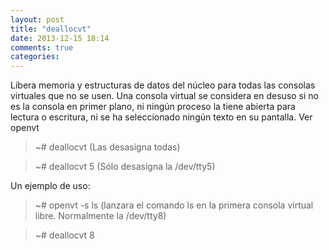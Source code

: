 ```yaml
---
layout: post
title: "deallocvt"
date: 2013-12-15 18:14
comments: true
categories: 
---
```

Libera memoria y estructuras de datos del núcleo para todas las consolas virtuales que no se usen. Una consola virtual se considera en desuso si no es la consola en primer plano, ni  ningún  proceso  la  tiene  abierta  para  lectura  o escritura, ni se ha seleccionado ningún texto en su pantalla. Ver openvt

>~# deallocvt (Las desasigna todas)

>~# deallocvt 5 (Sólo desasigna la /dev/tty5)

Un ejemplo de uso:

>~# openvt -s ls (lanzara el comando ls en la primera consola virtual libre. Normalmente la /dev/tty8)

>~# deallocvt 8

